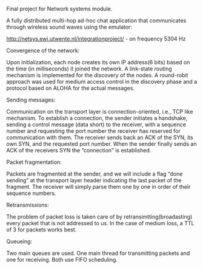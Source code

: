 Final project for Network systems module.

A fully distributed multi-hop ad-hoc chat application that communicates through wireless sound waves using the emulator: 

http://netsys.ewi.utwente.nl/integrationproject/ - on frequency 5304 Hz

Convergence of the network:

Upon initialization, each node creates its own IP address(6 bits) based on the time (in milliseconds) it joined the network. 
A link-state routing mechanism is implemented for the discovery of the nodes. A round-robit approach was used for medium access control in the discovery phase and a protocol based on ALOHA for the actual messages.

Sending messages:

Communication on the transport layer is connection-oriented, i.e., TCP like mechanism. To establish a connection, the sender initiates a handshake, sending a control message (data short) to the receiver, with a sequence number and requesting the port number the receiver has reserved for communication with them. The receiver sends back an ACK of the SYN, its own SYN, and the requested port number. When the sender finally sends an ACK of the receivers SYN the “connection” is established.

Packet fragmentation:

Packets are fragmented at the sender, and we will include a flag “done sending” at the transport layer header indicating the last packet of the fragment. The receiver will simply parse them one by one in order of their sequence numbers.

Retransmissions:

The problem of packet loss is taken care of by retransimtting(broadasting) every packet that is not addressed to us. In the case of medium loss, a TTL of 3 for packets works best.

Queueing:

Two main queues are used. One main thread for transmitting packets and one for receiving. Both use FIFO scheduling.




